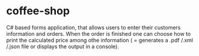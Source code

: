 # coffee-shop
C# based forms application, that allows users to enter their customers information and orders. When the order is finished one can choose how to print the calculated price among othe information ( = generates a .pdf /.xml /.json file or displays the output in a console).
